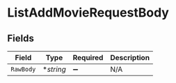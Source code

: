 # ListAddMovieRequestBody


## Fields

| Field              | Type               | Required           | Description        |
| ------------------ | ------------------ | ------------------ | ------------------ |
| `RawBody`          | **string*          | :heavy_minus_sign: | N/A                |